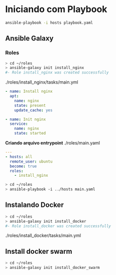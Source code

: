 # Iniciando com Playbook

```bash
ansible-playbook -i hosts playbook.yaml
```

## Ansible Galaxy

### Roles

```bash
> cd ~/roles
> ansible-galaxy init install_nginx
#- Role install_nginx was created successfully
```

./roles/install_nginx/tasks/main.yml
```yaml
- name: Install nginx
  apt:
    name: nginx
    state: present
    update_cache: yes

- name: Init nginx
  service:
    name: nginx
    state: started
```

**Criando arquivo entrypoint**
./roles/main.yaml
```yaml
---
- hosts: all
  remote_user: ubuntu
  become: true
  roles:
    - install_nginx
```

```bash
> cd ~/roles
> ansible-playbook -i ../hosts main.yaml
```

## Instalando Docker
```bash
> cd ~/roles
> ansible-galaxy init install_docker
#- Role install_docker was created successfully
```

./roles/install_docker/tasks/main.yml

## Install docker swarm 
```bash
> cd ~/roles
> ansible-galaxy init install_docker_swarm
```







